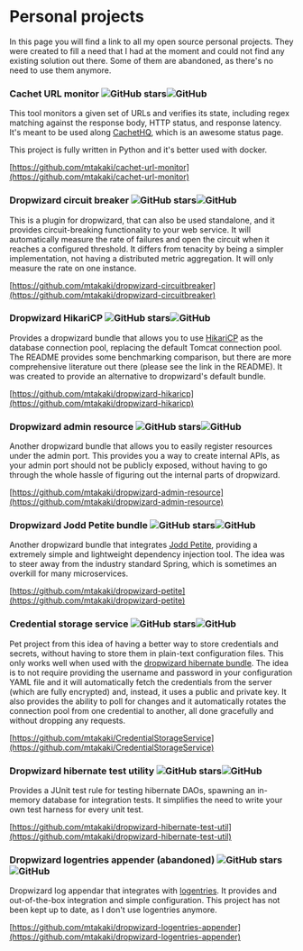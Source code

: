 # Personal projects

In this page you will find a link to all my open source personal projects. They were created to fill a need that I had at the moment and could not find any existing solution out there. Some of them are abandoned, as there's no need to use them anymore.

### Cachet URL monitor ![GitHub stars](https://img.shields.io/github/stars/mtakaki/cachet-url-monitor.svg?style=flat-square)![GitHub](https://img.shields.io/github/license/mtakaki/cachet-url-monitor.svg?style=flat-square)
This tool monitors a given set of URLs and verifies its state, including regex matching against the response body, HTTP status, and response latency. It's meant to be used along [CachetHQ](http://cachethq.io/), which is an awesome status page.

This project is fully written in Python and it's better used with docker.

[https://github.com/mtakaki/cachet-url-monitor](https://github.com/mtakaki/cachet-url-monitor)

### Dropwizard circuit breaker ![GitHub stars](https://img.shields.io/github/stars/mtakaki/dropwizard-circuitbreaker.svg?style=flat-square)![GitHub](https://img.shields.io/github/license/mtakaki/dropwizard-circuitbreaker.svg?style=flat-square)
This is a plugin for dropwizard, that can also be used standalone, and it provides circuit-breaking functionality to your web service. It will automatically measure the rate of failures and open the circuit when it reaches a configured threshold. It differs from tenacity by being a simpler implementation, not having a distributed metric aggregation. It will only measure the rate on one instance.

[https://github.com/mtakaki/dropwizard-circuitbreaker](https://github.com/mtakaki/dropwizard-circuitbreaker)

### Dropwizard HikariCP ![GitHub stars](https://img.shields.io/github/stars/mtakaki/dropwizard-hikaricp.svg?style=flat-square)![GitHub](https://img.shields.io/github/license/mtakaki/dropwizard-hikaricp.svg?style=flat-square)
Provides a dropwizard bundle that allows you to use [HikariCP](https://github.com/brettwooldridge/HikariCP) as the database connection pool, replacing the default Tomcat connection pool. The README provides some benchmarking comparison, but there are more comprehensive literature out there (please see the link in the README). It was created to provide an alternative to dropwizard's default bundle.

[https://github.com/mtakaki/dropwizard-hikaricp](https://github.com/mtakaki/dropwizard-hikaricp)

### Dropwizard admin resource ![GitHub stars](https://img.shields.io/github/stars/mtakaki/dropwizard-admin-resource.svg?style=flat-square)![GitHub](https://img.shields.io/github/license/mtakaki/dropwizard-admin-resource.svg?style=flat-square)
Another dropwizard bundle that allows you to easily register resources under the admin port. This provides you a way to create internal APIs, as your admin port should not be publicly exposed, without having to go through the whole hassle of figuring out the internal parts of dropwizard.

[https://github.com/mtakaki/dropwizard-admin-resource](https://github.com/mtakaki/dropwizard-admin-resource)

### Dropwizard Jodd Petite bundle ![GitHub stars](https://img.shields.io/github/stars/mtakaki/dropwizard-petite.svg?style=flat-square)![GitHub](https://img.shields.io/github/license/mtakaki/dropwizard-petite.svg?style=flat-square)
Another dropwizard bundle that integrates [Jodd Petite](https://jodd.org/petite/), providing a extremely simple and lightweight dependency injection tool. The idea was to steer away from the industry standard Spring, which is sometimes an overkill for many microservices.

[https://github.com/mtakaki/dropwizard-petite](https://github.com/mtakaki/dropwizard-petite)

### Credential storage service ![GitHub stars](https://img.shields.io/github/stars/mtakaki/CredentialStorageService.svg?style=flat-square)![GitHub](https://img.shields.io/github/license/mtakaki/CredentialStorageService.svg?style=flat-square)
Pet project from this idea of having a better way to store credentials and secrets, without having to store them in plain-text configuration files. This only works well when used with the [dropwizard hibernate bundle](https://github.com/mtakaki/CredentialStorageService-dw-hibernate). The idea is to not require providing the username and password in your configuration YAML file and it will automatically fetch the credentials from the server (which are fully encrypted) and, instead, it uses a public and private key. It also provides the ability to poll for changes and it automatically rotates the connection pool from one credential to another, all done gracefully and without dropping any requests.

[https://github.com/mtakaki/CredentialStorageService](https://github.com/mtakaki/CredentialStorageService)

### Dropwizard hibernate test utility ![GitHub stars](https://img.shields.io/github/stars/mtakaki/dropwizard-hibernate-test-util.svg?style=flat-square)![GitHub](https://img.shields.io/github/license/mtakaki/dropwizard-hibernate-test-util.svg?style=flat-square)
Provides a JUnit test rule for testing hibernate DAOs, spawning an in-memory database for integration tests. It simplifies the need to write your own test harness for every unit test.

[https://github.com/mtakaki/dropwizard-hibernate-test-util](https://github.com/mtakaki/dropwizard-hibernate-test-util)

### Dropwizard logentries appender (abandoned) ![GitHub stars](https://img.shields.io/github/stars/mtakaki/dropwizard-logentries-appender.svg?style=flat-square)![GitHub](https://img.shields.io/github/license/mtakaki/dropwizard-logentries-appender.svg?style=flat-square)
Dropwizard log appendar that integrates with [logentries](https://logentries.com/). It provides and out-of-the-box integration and simple configuration.
This project has not been kept up to date, as I don't use logentries anymore.

[https://github.com/mtakaki/dropwizard-logentries-appender](https://github.com/mtakaki/dropwizard-logentries-appender)
